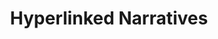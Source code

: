 ---
layout: article
title: Hyperlinked Narratives
description: A Wikipedia-based narrative tool.
year: 2019
tags: [code, language]
image: /assets/img/hyperlinked-narratives/4-filled.png
image-alt: Screenshot of page where the user has filled in text fields between text nodes, reading, 'Glipa maruyamai' is a type of 'Beetle' that is used in 'Entomological warfare' the most famous examples of which was 'Operation Big Itch' at 'Dugway Proving Ground' leading to the horrifying 'Dugway sheep incident'.
platforms: [["https://hyperlinked-narratives.herokuapp.com", "Website"], ["https://github.com/whykatherine/hyperlinked-narratives", "GitHub"]]
---